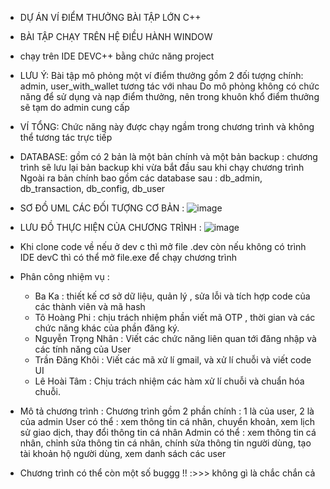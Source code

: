 - DỰ ÁN VÍ ĐIỂM THƯỞNG BÀI TẬP LỚN C++

+ BÀI TẬP CHẠY TRÊN HỆ ĐIỀU HÀNH WINDOW
+ chạy trên IDE DEVC++ bằng chức năng project
+ LƯU Ý:
  Bài tập mô phỏng một ví điểm thưởng gồm 2 đối tượng chính: admin, user_with_wallet tương tác với nhau
  Do mô phỏng không có chức năng để sử dụng và nạp điểm thưởng, nên trong khuôn khổ điểm thưởng sẽ tạm do admin cung cấp
+ VÍ TỔNG:
  Chức năng này được chạy ngầm trong chương trình và không thể tương tác trực tiếp 
+ DATABASE:
  gồm có 2 bản là một bản chính và một bản backup : chương trình sẽ lưu lại bản backup khi vừa bắt đầu sau khi chạy chương trình
  Ngoài ra bản chính bao gồm các database sau : db_admin, db_transaction, db_config, db_user
+ SƠ ĐỒ UML CÁC ĐỐI TƯỢNG CƠ BẢN :
  ![image](https://github.com/user-attachments/assets/49bdc9ce-384b-4719-b838-289986986505)
+ LƯU ĐỒ THỰC HIỆN CỦA CHƯƠNG TRÌNH :
  ![image](https://github.com/user-attachments/assets/91655c0d-a719-4e1b-b2e1-af854b65b8d6)

+ Khi clone code về nếu ở dev c thì mở file .dev còn nếu không có trình IDE devC thì có thể mở file.exe để chạy chương trình

+ Phân công nhiệm vụ :
  - Ba Ka : thiết kế cơ sở dữ liệu, quản lý , sửa lỗi và tích hợp code của các thành viên và mã hash
  - Tô Hoàng Phi : chịu trách nhiệm phần viết mã OTP , thời gian và các chức năng khác của phần đăng ký.
  - Nguyễn Trọng Nhân : Viết các chức năng liên quan tới đăng nhập và các tính năng của User
  - Trần Đăng Khôi : Viết các mã xử lí gmail, và xử lí chuỗi và viết code UI
  - Lê Hoài Tâm : Chịu trách nhiệm các hàm xử lí chuỗi và chuẩn hóa chuỗi. 
+ Mô tả chương trình :
  Chương trình gồm 2 phần chính : 1 là của user, 2 là của admin
    User có thể : xem thông tin cá nhân, chuyển khoản, xem lịch sử giao dịch, thay đổi thông tin cá nhân
    Admin có thể : xem thông tin cá nhân, chỉnh sửa thông tin cá nhân, chính sửa thông tin người dùng, tạo tài khoản hộ người dùng, xem danh sách các user


+ Chương trình có thể còn một số buggg !! :>>> không gì là chắc chắn cả
